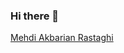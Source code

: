 ### Hi there 👋

<div class="badge-base LI-profile-badge" data-locale="en_US" data-size="large" data-theme="dark" data-type="HORIZONTAL" data-vanity="mehdiakbarian" data-version="v1"><a class="badge-base__link LI-simple-link" href="https://ca.linkedin.com/in/mehdiakbarian?trk=profile-badge">Mehdi Akbarian Rastaghi</a></div>
              

<!--
**makbn/makbn** is a ✨ _special_ ✨ repository because its `README.md` (this file) appears on your GitHub profile.

Here are some ideas to get you started:

- 🔭 I’m currently working on ...
- 🌱 I’m currently learning ...
- 👯 I’m looking to collaborate on ...
- 🤔 I’m looking for help with ...
- 💬 Ask me about ...
- 📫 How to reach me: ...
- 😄 Pronouns: ...
- ⚡ Fun fact: ...
-->
